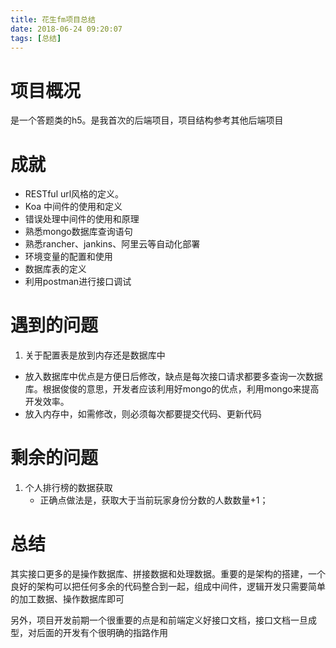 ```yaml
---
title: 花生fm项目总结
date: 2018-06-24 09:20:07
tags: [总结]
---
```


# 项目概况

是一个答题类的h5。是我首次的后端项目，项目结构参考其他后端项目

# 成就
 - RESTful url风格的定义。
 - Koa 中间件的使用和定义
 - 错误处理中间件的使用和原理
 - 熟悉mongo数据库查询语句
 - 熟悉rancher、jankins、阿里云等自动化部署
 - 环境变量的配置和使用
 - 数据库表的定义
 - 利用postman进行接口调试
# 遇到的问题
 1. 关于配置表是放到内存还是数据库中
	 
 - 放入数据库中优点是方便日后修改，缺点是每次接口请求都要多查询一次数据库。根据俊俊的意思，开发者应该利用好mongo的优点，利用mongo来提高开发效率。
 - 放入内存中，如需修改，则必须每次都要提交代码、更新代码


	 

# 剩余的问题
1. 个人排行榜的数据获取
	* 正确点做法是，获取大于当前玩家身份分数的人数数量+1；

# 总结

其实接口更多的是操作数据库、拼接数据和处理数据。重要的是架构的搭建，一个良好的架构可以把任何多余的代码整合到一起，组成中间件，逻辑开发只需要简单的加工数据、操作数据库即可

另外，项目开发前期一个很重要的点是和前端定义好接口文档，接口文档一旦成型，对后面的开发有个很明确的指路作用
